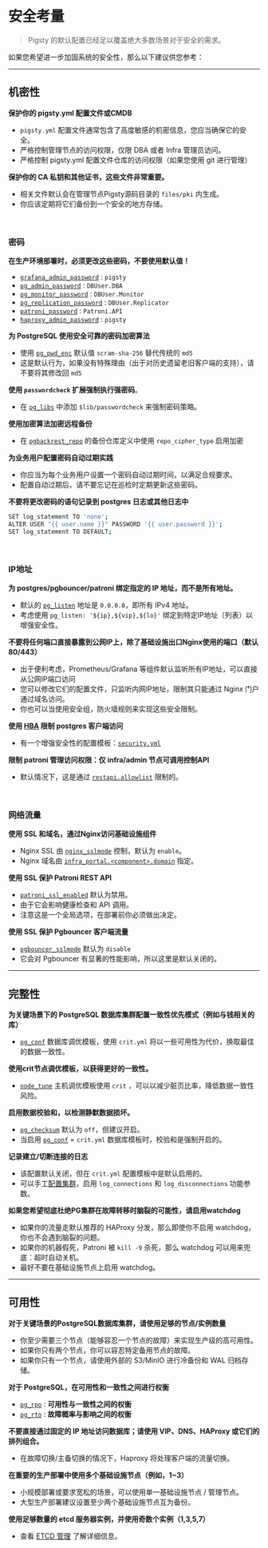 # 安全考量

> Pigsty 的默认配置已经足以覆盖绝大多数场景对于安全的需求。

如果您希望进一步加固系统的安全性，那么以下建议供您参考：


----------------

## 机密性


**保护你的 pigsty.yml 配置文件或CMDB**
- `pigsty.yml` 配置文件通常包含了高度敏感的机密信息，您应当确保它的安全。
- 严格控制管理节点的访问权限，仅限 DBA 或者 Infra 管理员访问。
- 严格控制 pigsty.yml 配置文件仓库的访问权限（如果您使用 git 进行管理）


**保护你的 CA 私钥和其他证书，这些文件非常重要。**
- 相关文件默认会在管理节点Pigsty源码目录的 `files/pki` 内生成。
- 你应该定期将它们备份到一个安全的地方存储。

<br>

### 密码

**在生产环境部署时，必须更改这些密码，不要使用默认值！**
- [`grafana_admin_password`](param#grafana_admin_password)   : `pigsty`
- [`pg_admin_password`](param#pg_admin_password)             : `DBUser.DBA`
- [`pg_monitor_password`](param#pg_monitor_password)         : `DBUser.Monitor`
- [`pg_replication_password`](param#pg_replication_password) : `DBUser.Replicator`
- [`patroni_password`](param#patroni_password)               : `Patroni.API`
- [`haproxy_admin_password`](param#haproxy_admin_password)   : `pigsty`

**为 PostgreSQL 使用安全可靠的密码加密算法**
- 使用 [`pg_pwd_enc`](param#pg_pwd_enc) 默认值 `scram-sha-256` 替代传统的 `md5`
- 这是默认行为，如果没有特殊理由（出于对历史遗留老旧客户端的支持），请不要将其修改回 `md5`

**使用 `passwordcheck` 扩展强制执行强密码**。
- 在 [`pg_libs`](param#pg_libs) 中添加 `$lib/passwordcheck` 来强制密码策略。

**使用加密算法加密远程备份**
- 在 [`pgbackrest_repo`](param#pgbackrest_repo) 的备份仓库定义中使用 `repo_cipher_type` 启用加密

**为业务用户配置密码自动过期实践**
- 你应当为每个业务用户设置一个密码自动过期时间，以满足合规要求。
- 配置自动过期后，请不要忘记在巡检时定期更新这些密码。

**不要将更改密码的语句记录到 postgres 日志或其他日志中**

  ```bash
  SET log_statement TO 'none';
  ALTER USER "{{ user.name }}" PASSWORD '{{ user.password }}';
  SET log_statement TO DEFAULT;
  ```

<br>

### IP地址

**为 postgres/pgbouncer/patroni 绑定指定的 IP 地址，而不是所有地址。**
- 默认的 [`pg_listen`](param#pg_listen) 地址是 `0.0.0.0`，即所有 IPv4 地址。
- 考虑使用 `pg_listen: '${ip},${vip},${lo}'` 绑定到特定IP地址（列表）以增强安全性。

**不要将任何端口直接暴露到公网IP上，除了基础设施出口Nginx使用的端口（默认80/443）**
- 出于便利考虑，Prometheus/Grafana 等组件默认监听所有IP地址，可以直接从公网IP端口访问
- 您可以修改它们的配置文件，只监听内网IP地址，限制其只能通过 Nginx 门户通过域名访问。
- 你也可以当使用安全组，防火墙规则来实现这些安全限制。

**使用 [HBA](pgsql-hba) 限制 postgres 客户端访问**
- 有一个增强安全性的配置模板：[`security.yml`](https://github.com/Vonng/pigsty/blob/master/files/pigsty/security.yml)

**限制 patroni 管理访问权限：仅 infra/admin 节点可调用控制API**
- 默认情况下，这是通过 [`restapi.allowlist`](https://github.com/Vonng/pigsty/blob/master/roles/pgsql/templates/oltp.yml#L109) 限制的。

<br>

### 网络流量

**使用 SSL 和域名，通过Nginx访问基础设施组件**
- Nginx SSL 由 [`nginx_sslmode`](param#nginx_sslmode) 控制，默认为 `enable`。
- Nginx 域名由 [`infra_portal.<component>.domain`](param#infra_portal) 指定。

**使用 SSL 保护 Patroni REST API**
- [`patroni_ssl_enabled`](param#patroni_ssl_enabled) 默认为禁用。
- 由于它会影响健康检查和 API 调用。
- 注意这是一个全局选项，在部署前你必须做出决定。

**使用 SSL 保护 Pgbouncer 客户端流量**
- [`pgbouncer_sslmode`](param#pgbouncer_sslmode) 默认为 `disable`
- 它会对 Pgbouncer 有显著的性能影响，所以这里是默认关闭的。




----------------

## 完整性

**为关键场景下的 PostgreSQL 数据库集群配置一致性优先模式（例如与钱相关的库）**
- [`pg_conf`](param#pg_conf) 数据库调优模板，使用 `crit.yml` 将以一些可用性为代价，换取最佳的数据一致性。

**使用crit节点调优模板，以获得更好的一致性。**
- [`node_tune`](param#node_tune) 主机调优模板使用 `crit` ，可以以减少脏页比率，降低数据一致性风险。

**启用数据校验和，以检测静默数据损坏。**
- [`pg_checksum`](param#pg_checksum) 默认为 `off`，但建议开启。
- 当启用 [`pg_conf`](param#pg_conf) = `crit.yml` 数据库模板时，校验和是强制开启的。

**记录建立/切断连接的日志**
- 该配置默认关闭，但在 `crit.yml` 配置模板中是默认启用的。
- 可以手工[配置集群](pgsql-admin#配置集群)，启用 `log_connections` 和 `log_disconnections` 功能参数。

**如果您希望彻底杜绝PG集群在故障转移时脑裂的可能性，请启用watchdog**
- 如果你的流量走默认推荐的 HAProxy 分发，那么即使你不启用 watchdog，你也不会遇到脑裂的问题。 
- 如果你的机器假死，Patroni 被 `kill -9` 杀死，那么 watchdog 可以用来兜底：超时自动关机。
- 最好不要在基础设施节点上启用 watchdog。 


----------------

## 可用性

**对于关键场景的PostgreSQL数据库集群，请使用足够的节点/实例数量**
- 你至少需要三个节点（能够容忍一个节点的故障）来实现生产级的高可用性。
- 如果你只有两个节点，你可以容忍特定备用节点的故障。
- 如果你只有一个节点，请使用外部的 S3/MinIO 进行冷备份和 WAL 归档存储。

**对于 PostgreSQL，在可用性和一致性之间进行权衡**
- [`pg_rpo`](param#pg_rpo) : **可用性与一致性之间的权衡**
- [`pg_rto`](param#pg_rto) : **故障概率与影响之间的权衡**

**不要直接通过固定的 IP 地址访问数据库；请使用 VIP、DNS、HAProxy 或它们的排列组合。**
- 在故障切换/主备切换的情况下，Haproxy 将处理客户端的流量切换。

**在重要的生产部署中使用多个基础设施节点（例如，1~3）**
- 小规模部署或要求宽松的场景，可以使用单一基础设施节点 / 管理节点。
- 大型生产部署建议设置至少两个基础设施节点互为备份。

**使用足够数量的 etcd 服务器实例，并使用奇数个实例（1,3,5,7）**
- 查看 [ETCD 管理](etcd-admin) 了解详细信息。